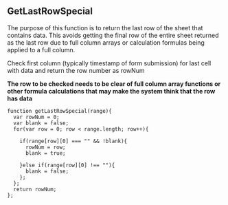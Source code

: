 ## GetLastRowSpecial

The purpose of this function is to return the last row of the sheet that contains data.  This avoids getting the final row of the entire sheet returned as the last row due to full column arrays or calculation formulas being applied to a full column.

Check first column (typically timestamp of form submission) for last cell with data and return the row number as rowNum

**The row to be checked needs to be clear of full column array functions or other formula calculations that may make the system think that the row has data**

```
function getLastRowSpecial(range){
  var rowNum = 0;
  var blank = false;
  for(var row = 0; row < range.length; row++){
 
    if(range[row][0] === "" && !blank){
      rowNum = row;
      blank = true;
 
    }else if(range[row][0] !== ""){
      blank = false;
    };
  };
  return rowNum;
};
```
